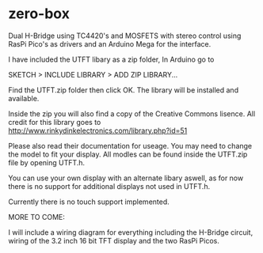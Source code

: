 # zero-box
Dual H-Bridge using TC4420's and MOSFETS with stereo control using RasPi Pico's as drivers and an Arduino Mega for the interface. 

I have included the UTFT libary as a zip folder, In Arduino go to 

SKETCH > INCLUDE LIBRARY > ADD ZIP LIBRARY... 

Find the UTFT.zip folder then click OK. The library will be installed and available.

Inside the zip you will also find a copy of the Creative Commons lisence. All credit for this library goes to   http://www.rinkydinkelectronics.com/library.php?id=51

Please also read their documentation for useage. You may need to change the model to fit your display. All modles can be found inside the UTFT.zip file by opening UTFT.h.

You can use your own display with an alternate libary aswell, as for now there is no support for additional displays not used in UTFT.h.

Currently there is no touch support implemented.

MORE TO COME:

I will include a  wiring diagram for everything including the H-Bridge circuit, wiring of the 3.2 inch 16 bit TFT display and the two RasPi Picos. 
